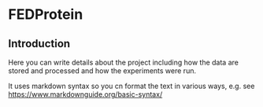# FEDProtein
 
## Introduction

Here you can write details about the project including how the data are stored and processed and how the experiments were run.

It uses markdown syntax so you cn format the text in various ways, e.g. see https://www.markdownguide.org/basic-syntax/
